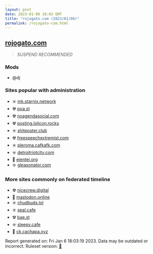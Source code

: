 ```yaml
---
layout: post
date: 2023-01-06 18:03 GMT
title: "rojogato.com (2023/01/06)"
permalink: /rojogato-com.html
---
```



## [rojogato.com](https://rojogato.com)

> *SUSPEND RECOMMENDED*

### Mods
 * @dj

### Sites popular with administration

* ☣️ [mk.starnix.network](/mk-starnix-network.html)
* ☢️ [poa.st](/poa-st.html)
* ☢️ [noagendasocial.com](/noagendasocial-com.html)
* ☢️ [posting.lolicon.rocks](/posting-lolicon-rocks.html)
* ☣️ [shitposter.club](/shitposter-club.html)
* ☢️ [freespeechextremist.com](/freespeechextremist-com.html)
* ☣️ [pleroma.cafkafk.com](/pleroma-cafkafk-com.html)
* ☣️ [detroitriotcity.com](/detroitriotcity-com.html)
* 🚫 [eientei.org](/eientei-org.html)
* ☣️ [gleasonator.com](/gleasonator-com.html)

### More sites commonly on federated timeline

* ☢️ [nicecrew.digital](/nicecrew-digital.html)
* 🐘 [mastodon.online](/mastodon-online.html)
* ☣️ [chudbuds.lol](/chudbuds-lol.html)
* ☣️ [seal.cafe](/seal-cafe.html)
* ☢️ [bae.st](/bae-st.html)
* ☣️ [sleepy.cafe](/sleepy-cafe.html)
* 🚫 [ck.cachapa.xyz](/ck-cachapa-xyz.html)

Report generated on: Fri Jan  6 18:03:19 2023. Data may be outdated or incorrect.
Ruleset version: [🏀](/version-basketball)
